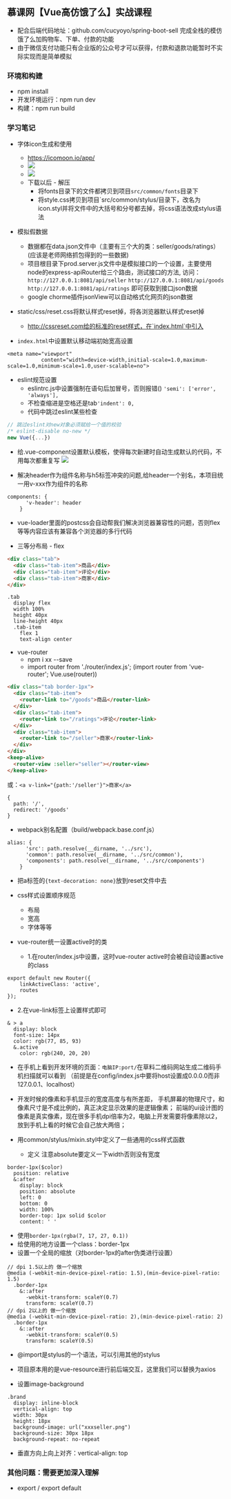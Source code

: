 ## 慕课网【Vue高仿饿了么】实战课程
- 配合后端代码地址：github.com/cucyoyo/spring-boot-sell 完成全栈的模仿饿了么加购物车、下单、付款的功能
- 由于微信支付功能只有企业版的公众号才可以获得，付款和退款功能暂时不实际实现而是简单模拟


### 环境和构建
- npm install
- 开发环境运行：npm run dev
- 构建：npm run build

### 学习笔记
- 字体icon生成和使用
  - https://icomoon.io/app/
  - ![](./imgs/iconmoon-font.png)
  - ![](./imgs/iconmoon-font2.png)
  - 下载以后 - 解压 
    - 将fonts目录下的文件都拷贝到项目`src/common/fonts`目录下
    - 将style.css拷贝到项目`src/common/stylus/目录下，改名为icon.styl并将文件中的大括号和分号都去掉，将css语法改成stylus语法
    
- 模拟假数据
  - 数据都在data.json文件中（主要有三个大的类：seller/goods/ratings）(应该是老师网络抓包得到的一些数据)
  - 项目根目录下prod.server.js文件中是模拟接口的一个设置，主要使用node的express-apiRouter给三个路由，测试接口的方法,
  访问：`http://127.0.0.1:8081/api/seller` `http://127.0.0.1:8081/api/goods` `http://127.0.0.1:8081/api/ratings`
  即可获取到接口json数据
  - google chorme插件jsonView可以自动格式化网页的json数据

- static/css/reset.css将默认样式reset掉，将各浏览器默认样式reset掉
  - http://cssreset.com给的标准的reset样式，在`index.html`中引入
  
- `index.html`中设置默认移动端初始宽高设置
```
<meta name="viewport"
           content="width=device-width,initial-scale=1.0,maximum-scale=1.0,minimum-scale=1.0,user-scalable=no">
```
- eslint规范设置
  - eslintrc.js中设置强制在语句后加冒号，否则报错()
    `'semi': ['error', 'always'],`
  - 不检查缩进是空格还是tab`'indent': 0,`
  - 代码中跳过eslint某些检查
```js
// 跳过eslint对new对象必须赋给一个值的校验
/* eslint-disable no-new */
new Vue({...})
```

- 给.vue-component设置默认模板，使得每次新建时自动生成默认的代码，不用每次都重复写
![](./imgs/webstorm-vue-template.png)


- 解决header作为组件名称与h5标签冲突的问题,给header一个别名，本项目统一用v-xxx作为组件的名称
```
components: {
      'v-header': header
    }
```
- vue-loader里面的postcss会自动帮我们解决浏览器兼容性的问题，否则flex等等内容应该有兼容各个浏览器的多行代码

- 三等分布局 - flex
```html
<div class="tab">
  <div class="tab-item">商品</div>
  <div class="tab-item">评论</div>
  <div class="tab-item">商家</div>
</div>
```
```stylus
.tab
  display flex
  width 100%
  height 40px
  line-height 40px
  .tab-item
    flex 1
    text-align center

```

- vue-router
  - npm i xx --save
  - import router from './router/index.js';
  (import router from 'vue-router'; Vue.use(router))
  
```html
<div class="tab border-1px">
  <div class="tab-item">
    <router-link to="/goods">商品</router-link>
  </div>
  <div class="tab-item">
    <router-link to="/ratings">评论</router-link>
  </div>
  <div class="tab-item">
    <router-link to="/seller">商家</router-link>
  </div>
</div>
<keep-alive>
  <router-view :seller="seller"></router-view>
</keep-alive>
```
或：`<a v-link="{path:'/seller'}">商家</a>`
```
{
  path: '/',
  redirect: '/goods'
}
```

- webpack别名配置（build/webpack.base.conf.js）
```
alias: {
      'src': path.resolve(__dirname, '../src'),
      'common': path.resolve(__dirname, '../src/common'),
      'components': path.resolve(__dirname, '../src/components')
    }
```
- 把a标签的`{text-decoration: none}`放到reset文件中去

- css样式设置顺序规范
  - 布局
  - 宽高
  - 字体等等

- vue-router统一设置active时的类
  - 1.在router/index.js中设置，这时vue-router active时会被自动设置active的class
```
export default new Router({
    linkActiveClass: 'active',
    routes
});
```
  - 2.在vue-link标签上设置样式即可
```stylus
& > a
  display: block
  font-size: 14px
  color: rgb(77, 85, 93)
  &.active
    color: rgb(240, 20, 20)

```

- 在手机上看到开发环境的页面：`电脑IP:port/`在草料二维码网站生成二维码手机扫描就可以看到
（前提是在config/index.js中要将host设置成0.0.0.0而非127.0.0.1、localhost）

- 开发时候的像素和手机显示的宽度高度与有所差距，
手机屏幕的物理尺寸，和像素尺寸是不成比例的，真正决定显示效果的是逻辑像素；
前端的ui设计图的像素是真实像素，现在很多手机dpi倍率为2，电脑上开发需要将像素除以2，放到手机上看的时候它会自己放大两倍；

- 用common/stylus/mixin.styl中定义了一些通用的css样式函数
  - 定义 注意absolute要定义一下width否则没有宽度
```stylus
border-1px($color)
  position: relative
  &:after
    display: block
    position: absolute
    left: 0
    bottom: 0
    width: 100%
    border-top: 1px solid $color
    content: ' '
```
  - 使用`border-1px(rgba(7, 17, 27, 0.1))`
  - 给使用的地方设置一个class：border-1px
  - 设置一个全局的缩放（对border-1px的after伪类进行设置）
```stylus
// dpi 1.5以上的 做一个缩放
@media (-webkit-min-device-pixel-ratio: 1.5),(min-device-pixel-ratio: 1.5)
  .border-1px
    &::after
      -webkit-transform: scaleY(0.7)
      transform: scaleY(0.7)
// dpi 2以上的 做一个缩放
@media (-webkit-min-device-pixel-ratio: 2),(min-device-pixel-ratio: 2)
  .border-1px
    &::after
      -webkit-transform: scaleY(0.5)
      transform: scaleY(0.5)
```
- @import是stylus的一个语法，可以引用其他的stylus
- 项目原本用的是vue-resource进行前后端交互，这里我们可以替换为axios

- 设置image-background
```stylus
.brand
  display: inline-block
  vertical-align: top
  width: 30px
  height: 18px
  background-image: url("xxxseller.png")
  background-size: 30px 18px
  background-repeat: no-repeat
```
- 垂直方向上向上对齐：vertical-align: top

### 其他问题：需要更加深入理解
- export / export default
